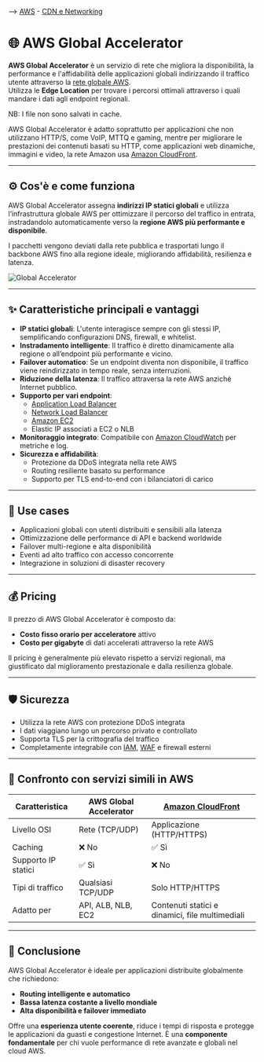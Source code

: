 --> [AWS](/00-Intro/AWS.md)  -  [CDN e Networking](/03-CDN-e-Networking/Rete-globale-AWS.md)
# 🌐 AWS Global Accelerator

**AWS Global Accelerator** è un servizio di rete che migliora la disponibilità, la performance e l'affidabilità delle applicazioni globali indirizzando il traffico utente attraverso la [rete globale AWS](/03-CDN-e-Networking/Rete-globale-AWS.md).  
Utilizza le **Edge Location** per trovare i percorsi ottimali attraverso i quali mandare i dati agli endpoint regionali.

NB: I file non sono salvati in cache.

AWS Global Accelerator è adatto soprattutto per applicazioni che non utilizzano HTTP/S, come VoIP, MTTQ e gaming, mentre per migliorare le prestazioni dei contenuti basati su HTTP, come applicazioni web dinamiche, immagini e video, la rete Amazon usa [Amazon CloudFront](/03-CDN-e-Networking/Amazon-CloudFront.md).

---

## ⚙️ Cos'è e come funziona

AWS Global Accelerator assegna **indirizzi IP statici globali** e utilizza l’infrastruttura globale AWS per ottimizzare il percorso del traffico in entrata, instradandolo automaticamente verso la **regione AWS più performante e disponibile**.

I pacchetti vengono deviati dalla rete pubblica e trasportati lungo il backbone AWS fino alla regione ideale, migliorando affidabilità, resilienza e latenza.

![Global Accelerator](global-accelerator.png)

---

## ✨ Caratteristiche principali e vantaggi

- **IP statici globali**: L'utente interagisce sempre con gli stessi IP, semplificando configurazioni DNS, firewall, e whitelist.
- **Instradamento intelligente**: Il traffico è diretto dinamicamente alla regione o all’endpoint più performante e vicino.
- **Failover automatico**: Se un endpoint diventa non disponibile, il traffico viene reindirizzato in tempo reale, senza interruzioni.
- **Riduzione della latenza**: Il traffico attraversa la rete AWS anziché Internet pubblico.
- **Supporto per vari endpoint**:
  - [Application Load Balancer](/03-CDN-e-Networking/Amazon-ELB.md)
  - [Network Load Balancer](/03-CDN-e-Networking/Amazon-ELB.md)
  - [Amazon EC2](/01-Compute-options/Amazon-EC2.md)
  - Elastic IP associati a EC2 o NLB
- **Monitoraggio integrato**: Compatibile con [Amazon CloudWatch](/08-Auditing-Monitoring-Logging/Amazon-CloudWatch.md) per metriche e log.
- **Sicurezza e affidabilità**:
  - Protezione da DDoS integrata nella rete AWS
  - Routing resiliente basato su performance
  - Supporto per TLS end-to-end con i bilanciatori di carico

---

## 💼 Use cases

- Applicazioni globali con utenti distribuiti e sensibili alla latenza
- Ottimizzazione delle performance di API e backend worldwide
- Failover multi-regione e alta disponibilità
- Eventi ad alto traffico con accesso concorrente
- Integrazione in soluzioni di disaster recovery

---

## 💰 Pricing

Il prezzo di AWS Global Accelerator è composto da:

- **Costo fisso orario per acceleratore** attivo
- **Costo per gigabyte** di dati accelerati attraverso la rete AWS

Il pricing è generalmente più elevato rispetto a servizi regionali, ma giustificato dal miglioramento prestazionale e dalla resilienza globale.

---

## 🛡️ Sicurezza

- Utilizza la rete AWS con protezione DDoS integrata
- I dati viaggiano lungo un percorso privato e controllato
- Supporta TLS per la crittografia del traffico
- Completamente integrabile con [IAM](/09-Sicurezza-Compliance-Governance/Sicurezza/AWS-IAM.md), [WAF](/09-Sicurezza-Compliance-Governance/Sicurezza/AWS-WAF.md) e firewall esterni

---

## 🔁 Confronto con servizi simili in AWS

| Caratteristica                    | AWS Global Accelerator | [Amazon CloudFront](/03-CDN-e-Networking/Amazon-CloudFront.md)              |
|----------------------------------|------------------------------------------------------|--------------------------------------------------------|
| Livello OSI                      | Rete (TCP/UDP)                                       | Applicazione (HTTP/HTTPS)                             |
| Caching                          | ❌ No                                                 | ✅ Sì                                                  |
| Supporto IP statici              | ✅ Sì                                                 | ❌ No                                                  |
| Tipi di traffico                 | Qualsiasi TCP/UDP                                     | Solo HTTP/HTTPS                                       |
| Adatto per                      | API, ALB, NLB, EC2                                   | Contenuti statici e dinamici, file multimediali       |

---

## 🧭 Conclusione

AWS Global Accelerator è ideale per applicazioni distribuite globalmente che richiedono:

- **Routing intelligente e automatico**
- **Bassa latenza costante a livello mondiale**
- **Alta disponibilità e failover immediato**

Offre una **esperienza utente coerente**, riduce i tempi di risposta e protegge le applicazioni da guasti e congestione Internet. È una **componente fondamentale** per chi vuole performance di rete avanzate e globali nel cloud AWS.
